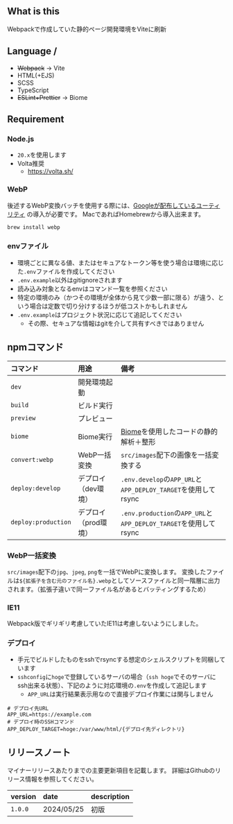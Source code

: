 ## What is this

Webpackで作成していた静的ページ開発環境をViteに刷新

## Language / 

* ~~Webpack~~ -> Vite
* HTML(+EJS)
* SCSS
* TypeScript
* ~~ESLint+Prettier~~ -> Biome

## Requirement

### Node.js

* `20.x`を使用します
* Volta推奨
  * https://volta.sh/

### WebP

後述するWebP変換バッチを使用する際には、[Googleが配布しているユーティリティ](https://developers.google.com/speed/webp/docs/precompiled) の導入が必要です。
MacであればHomebrewから導入出来ます。

```bash
brew install webp
```

### envファイル

* 環境ごとに異なる値、またはセキュアなトークン等を使う場合は環境に応じた`.env`ファイルを作成してください
* `.env.example`以外はgitignoreされます
* 読み込み対象となるenvはコマンド一覧を参照ください
* 特定の環境のみ（かつその環境が全体から見て少数一部に限る）が違う、という場合は定数で切り分けするほうが低コストかもしれません
* `.env.example`はプロジェクト状況に応じて追記してください
    * その際、セキュアな情報はgitを介して共有すべきではありません

## npmコマンド

| コマンド                | 用途           | 備考                                                        |
|:--------------------|:-------------|:----------------------------------------------------------|
| `dev`               | 開発環境起動       |                                                           |
| `build`             | ビルド実行        |                                                           |
| `preview`           | プレビュー        |                                                           |
| `biome`             | Biome実行      | [Biome](https://biomejs.dev/)を使用したコードの静的解析＋整形             |
| `convert:webp`      | WebP一括変換     | `src/images`配下の画像を一括変換する                                  |
| `deploy:develop`    | デプロイ（dev環境）  | `.env.develop`の`APP_URL`と`APP_DEPLOY_TARGET`を使用してrsync    |
| `deploy:production` | デプロイ（prod環境） | `.env.production`の`APP_URL`と`APP_DEPLOY_TARGET`を使用してrsync |

### WebP一括変換

`src/images`配下の`jpg`、`jpeg`, `png`を一括でWebPに変換します。
変換したファイルは`${拡張子を含む元のファイル名}.webp`としてソースファイルと同一階層に出力されます。（拡張子違いで同一ファイル名があるとバッティングするため）

### IE11

Webpack版でギリギリ考慮していたIE11は考慮しないようにしました。


### デプロイ

* 手元でビルドしたものをsshでrsyncする想定のシェルスクリプトを同梱しています
* `sshconfig`に`hoge`で登録しているサーバの場合（`ssh hoge`でそのサーバにssh出来る状態）、下記のように対応環境の`.env`を作成して追記します
  * `APP_URL`は実行結果表示用なので直接デプロイ作業には関与しません

```
# デプロイ先URL
APP_URL=https://example.com
# デプロイ時のSSHコマンド
APP_DEPLOY_TARGET=hoge:/var/www/html/{デプロイ先ディレクトリ}
```

## リリースノート

マイナーリリースあたりまでの主要更新項目を記載します。 詳細はGithubのリリース情報を参照してください。

| version | date       | description                                      |
|:--------|:-----------|:-------------------------------------------------|
| `1.0.0` | 2024/05/25 | 初版                                               |
